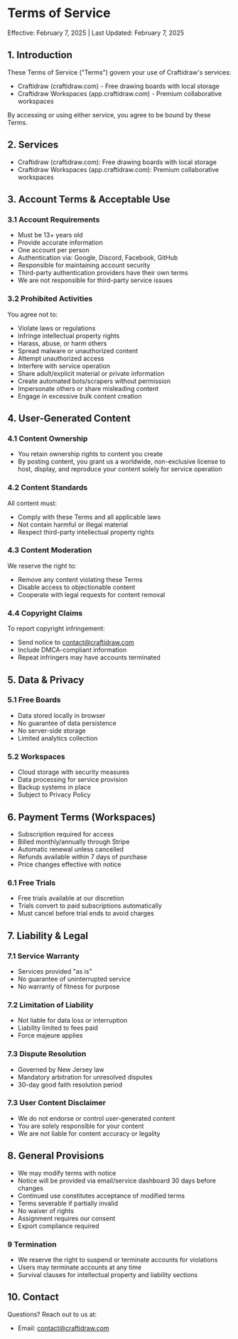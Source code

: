# Terms of Service

Effective: February 7, 2025 | Last Updated: February 7, 2025

## 1. Introduction

These Terms of Service ("Terms") govern your use of Craftidraw's services:

- Craftidraw (craftidraw.com) - Free drawing boards with local storage
- Craftidraw Workspaces (app.craftidraw.com) - Premium collaborative workspaces

By accessing or using either service, you agree to be bound by these Terms.

## 2. Services

- Craftidraw (craftidraw.com): Free drawing boards with local storage
- Craftidraw Workspaces (app.craftidraw.com): Premium collaborative workspaces

## 3. Account Terms & Acceptable Use

### 3.1 Account Requirements

- Must be 13+ years old
- Provide accurate information
- One account per person
- Authentication via: Google, Discord, Facebook, GitHub
- Responsible for maintaining account security
- Third-party authentication providers have their own terms
- We are not responsible for third-party service issues

### 3.2 Prohibited Activities

You agree not to:

- Violate laws or regulations
- Infringe intellectual property rights
- Harass, abuse, or harm others
- Spread malware or unauthorized content
- Attempt unauthorized access
- Interfere with service operation
- Share adult/explicit material or private information
- Create automated bots/scrapers without permission
- Impersonate others or share misleading content
- Engage in excessive bulk content creation

## 4. User-Generated Content

### 4.1 Content Ownership

- You retain ownership rights to content you create
- By posting content, you grant us a worldwide, non-exclusive license to host, display, and reproduce your content solely for service operation

### 4.2 Content Standards

All content must:

- Comply with these Terms and all applicable laws
- Not contain harmful or illegal material
- Respect third-party intellectual property rights

### 4.3 Content Moderation

We reserve the right to:

- Remove any content violating these Terms
- Disable access to objectionable content
- Cooperate with legal requests for content removal

### 4.4 Copyright Claims

To report copyright infringement:

- Send notice to [contact@craftidraw.com](mailto:contact@craftidraw.com)
- Include DMCA-compliant information
- Repeat infringers may have accounts terminated

## 5. Data & Privacy

### 5.1 Free Boards

- Data stored locally in browser
- No guarantee of data persistence
- No server-side storage
- Limited analytics collection

### 5.2 Workspaces

- Cloud storage with security measures
- Data processing for service provision
- Backup systems in place
- Subject to Privacy Policy

## 6. Payment Terms (Workspaces)

- Subscription required for access
- Billed monthly/annually through Stripe
- Automatic renewal unless cancelled
- Refunds available within 7 days of purchase
- Price changes effective with notice

### 6.1 Free Trials

- Free trials available at our discretion
- Trials convert to paid subscriptions automatically
- Must cancel before trial ends to avoid charges

## 7. Liability & Legal

### 7.1 Service Warranty

- Services provided "as is"
- No guarantee of uninterrupted service
- No warranty of fitness for purpose

### 7.2 Limitation of Liability

- Not liable for data loss or interruption
- Liability limited to fees paid
- Force majeure applies

### 7.3 Dispute Resolution

- Governed by New Jersey law
- Mandatory arbitration for unresolved disputes
- 30-day good faith resolution period

### 7.3 User Content Disclaimer

- We do not endorse or control user-generated content
- You are solely responsible for your content
- We are not liable for content accuracy or legality

## 8. General Provisions

- We may modify terms with notice
- Notice will be provided via email/service dashboard 30 days before changes
- Continued use constitutes acceptance of modified terms
- Terms severable if partially invalid
- No waiver of rights
- Assignment requires our consent
- Export compliance required

### 9 Termination

- We reserve the right to suspend or terminate accounts for violations
- Users may terminate accounts at any time
- Survival clauses for intellectual property and liability sections

## 10. Contact

Questions? Reach out to us at:

- Email: [contact@craftidraw.com](mailto:contact@craftidraw.com)
